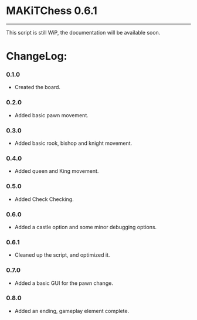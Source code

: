 # MAKiTChess 0.6.1
---
This script is still WiP, the documentation will be available soon.

# ChangeLog:
### 0.1.0
   - Created the board.
### 0.2.0
   - Added basic pawn movement.
### 0.3.0
   - Added basic rook, bishop and knight movement.
### 0.4.0
   - Added queen and King movement.
### 0.5.0
   - Added Check Checking.
### 0.6.0
   - Added a castle option and some minor debugging options.
### 0.6.1
   - Cleaned up the script, and optimized it.
### 0.7.0
   - Added a basic GUI for the pawn change.
### 0.8.0
   - Added an ending, gameplay element complete.